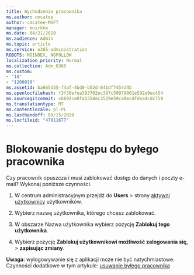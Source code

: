 ```yaml
---
title: Wychodzenie pracownika
ms.author: cmcatee
author: cmcatee-MSFT
manager: mnirkhe
ms.date: 04/21/2020
ms.audience: Admin
ms.topic: article
ms.service: o365-administration
ROBOTS: NOINDEX, NOFOLLOW
localization_priority: Normal
ms.collection: Adm_O365
ms.custom:
- "18"
- "1200010"
ms.assetid: ba665d35-f4af-4bd0-b52d-841df7454d4b
ms.openlocfilehash: f3f30efea393702ec387c50979861e592e9ec454
ms.sourcegitcommit: c6692ce0fa1358ec3529e59ca0ecdfdea4cdc759
ms.translationtype: MT
ms.contentlocale: pl-PL
ms.lasthandoff: 09/15/2020
ms.locfileid: "47811677"
---
```

# <a name="block-access-to-a-former-employee"></a>Blokowanie dostępu do byłego pracownika

Czy pracownik opuszcza i musi zablokować dostęp do danych i poczty e-mail? Wykonaj poniższe czynności.
  
1. W centrum administracyjnym przejdź do **Users** \> strony [aktywni użytkownicy](https://go.microsoft.com/fwlink/p/?linkid=834822) użytkowników.

2. Wybierz nazwę użytkownika, którego chcesz zablokować.

3. W obszarze Nazwa użytkownika wybierz pozycję **Zablokuj tego użytkownika**.

4. Wybierz pozycję **Zablokuj użytkownikowi możliwość zalogowania się,** \> **zapisując zmiany**.

**Uwaga**: wylogowywanie się z aplikacji może nie być natychmiastowe. Czynności dodatkowe w tym artykule: [usuwanie byłego pracownika](https://docs.microsoft.com/microsoft-365/admin/add-users/remove-former-employee)
